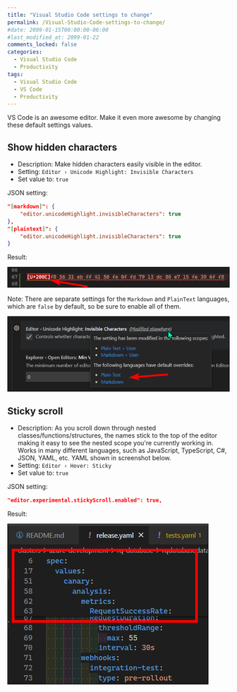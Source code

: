 ```yaml
---
title: "Visual Studio Code settings to change"
permalink: /Visual-Studio-Code-settings-to-change/
#date: 2099-01-15T00:00:00-06:00
#last_modified_at: 2099-01-22
comments_locked: false
categories:
  - Visual Studio Code
  - Productivity
tags:
  - Visual Studio Code
  - VS Code
  - Productivity
---
```


VS Code is an awesome editor.
Make it even more awesome by changing these default settings values.

## Show hidden characters

- Description: Make hidden characters easily visible in the editor.
- Setting: `Editor › Unicode Highlight: Invisible Characters`
- Set value to: `true`

JSON setting:

  ```json
  "[markdown]": {
      "editor.unicodeHighlight.invisibleCharacters": true
  },
  "[plaintext]": {
      "editor.unicodeHighlight.invisibleCharacters": true
  }
  ```

Result:

![Result of enabling the Show Invisible Characters setting](/assets/Posts/2022-08-15-Visual-Studio-Code-settings-to-change/show-invisible-characters-settings-result.png)

Note: There are separate settings for the `Markdown` and `PlainText` languages, which are `false` by default, so be sure to enable all of them.

![There are multiple language settings for showing invisible characters](/assets/posts/2022-08-15-Visual-Studio-Code-settings-to-change/show-invisible-characters-multiple-settings.png)

## Sticky scroll

- Description: As you scroll down through nested classes/functions/structures, the names stick to the top of the editor making it easy to see the nested scope you're currently working in.
  Works in many different languages, such as JavaScript, TypeScript, C#, JSON, YAML, etc.
  YAML shown in screenshot below.
- Setting: `Editor › Hover: Sticky`
- Set value to: `true`

JSON setting:

```json
"editor.experimental.stickyScroll.enabled": true,
```

Result:

![Result of using sticky scroll in YAML](/assets/Posts/2022-08-15-Visual-Studio-Code-settings-to-change/sticky-scroll-setting-result.png)
